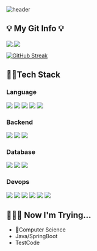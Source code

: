 ![header](https://capsule-render.vercel.app/api?type=slice&color=auto&height=300&section=header&text=Heesane&fontSize=80&animation=twinkling&fontAlign=80&descAlignY=100&rotate=15)

## 💡 My Git Info 💡
<a href="https://github.com/heesane">
  <img align="center" src="https://github-readme-stats.vercel.app/api/top-langs/?username=heesane&langs_count=8&layout=compact"/>
</a>
<a href="https://github.com/heesane">
  <img align="center" src="https://github-readme-stats.vercel.app/api?username=heesane&show_icons=true&theme=synthwave&count_private=true"/>
</a>

[![GitHub Streak](https://streak-stats.demolab.com?user=heesane&theme=dark&border_radius=4&date_format=j%20M%5B%20Y%5D&card_width=481&border=3DEB76)](https://git.io/streak-stats)
 
## 👩‍💻Tech Stack
<div align=left>
  <h3>Language</h3>
  <img src="https://img.shields.io/badge/C-A8B9CC?style=for-the-badge&logo=c&logoColor=white">
  <img src="https://img.shields.io/badge/C++-00599C?style=for-the-badge&logo=cplusplus&logoColor=white">
  <img src="https://img.shields.io/badge/Java-007396?style=for-the-badge&logo=Java&logoColor=white">
  <img src="https://img.shields.io/badge/Python-3776AB?style=for-the-badge&logo=Python&logoColor=white">
  <img src="https://img.shields.io/badge/JavaScript-F7DF1E?style=for-the-badge&logo=javascript&logoColor=black">
  
  <h3>Backend</h3>
  <img src="https://img.shields.io/badge/FastAPI-009688?style=for-the-badge&logo=FastAPI&logoColor=white">
  <img src="https://img.shields.io/badge/django-092E20?style=for-the-badge&logo=django&logoColor=white"/>
  <img src="https://img.shields.io/badge/Spring Boot-6DB33F?style=for-the-badge&logo=springboot&logoColor=white">
  
  <h3>Database</h3>
  <img src="https://img.shields.io/badge/MySQL-4479A1?style=for-the-badge&logo=MySQL&logoColor=white"/>
  <img src="https://img.shields.io/badge/PostgreSQL-4169E1?style=for-the-badge&logo=postgresql&logoColor=white">
  <img src="https://img.shields.io/badge/redis-%23DD0031.svg?style=for-the-badge&logo=redis&logoColor=white">
  
  <h3>Devops</h3>
  <img src="https://img.shields.io/badge/GitHub Actions-2088FF?style=for-the-badge&logo=github-actions&logoColor=white">
  <img src="https://img.shields.io/badge/Docker-2496ED?style=for-the-badge&logo=Docker&logoColor=white"/>
  <img src="https://img.shields.io/badge/AWS-%23FF9900.svg?style=for-the-badge&logo=amazon-aws&logoColor=white"/>
  <img src="https://img.shields.io/badge/grafana-%23F46800.svg?style=for-the-badge&logo=grafana&logoColor=white"/>
  <img src="https://img.shields.io/badge/Prometheus-E6522C?style=for-the-badge&logo=Prometheus&logoColor=white">
  <img src="https://img.shields.io/badge/Cloudflare-F38020?style=for-the-badge&logo=Cloudflare&logoColor=white">
  
</div>


## 🧑🏻‍💻 Now I'm Trying...

* Computer Science
* Java/SpringBoot
* TestCode
